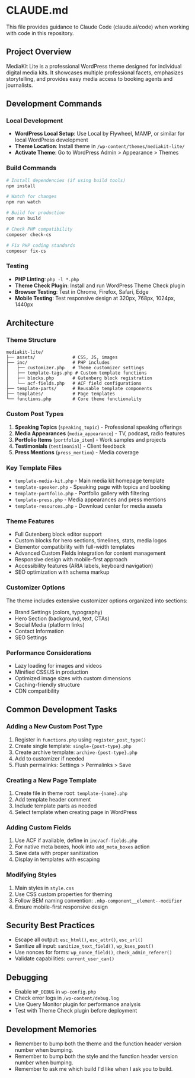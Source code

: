 # CLAUDE.md

This file provides guidance to Claude Code (claude.ai/code) when working with code in this repository.

## Project Overview

MediaKit Lite is a professional WordPress theme designed for individual digital media kits. It showcases multiple professional facets, emphasizes storytelling, and provides easy media access to booking agents and journalists.

## Development Commands

### Local Development
- **WordPress Local Setup**: Use Local by Flywheel, MAMP, or similar for local WordPress development
- **Theme Location**: Install theme in `/wp-content/themes/mediakit-lite/`
- **Activate Theme**: Go to WordPress Admin > Appearance > Themes

### Build Commands
```bash
# Install dependencies (if using build tools)
npm install

# Watch for changes
npm run watch

# Build for production
npm run build

# Check PHP compatibility
composer check-cs

# Fix PHP coding standards
composer fix-cs
```

### Testing
- **PHP Linting**: `php -l *.php`
- **Theme Check Plugin**: Install and run WordPress Theme Check plugin
- **Browser Testing**: Test in Chrome, Firefox, Safari, Edge
- **Mobile Testing**: Test responsive design at 320px, 768px, 1024px, 1440px

## Architecture

### Theme Structure
```
mediakit-lite/
├── assets/              # CSS, JS, images
├── inc/                 # PHP includes
│   ├── customizer.php   # Theme customizer settings
│   ├── template-tags.php # Custom template functions
│   ├── blocks.php       # Gutenberg block registration
│   └── acf-fields.php   # ACF field configurations
├── template-parts/      # Reusable template components
├── templates/           # Page templates
└── functions.php        # Core theme functionality
```

### Custom Post Types
1. **Speaking Topics** (`speaking_topic`) - Professional speaking offerings
2. **Media Appearances** (`media_appearance`) - TV, podcast, radio features
3. **Portfolio Items** (`portfolio_item`) - Work samples and projects
4. **Testimonials** (`testimonial`) - Client feedback
5. **Press Mentions** (`press_mention`) - Media coverage

### Key Template Files
- `template-media-kit.php` - Main media kit homepage template
- `template-speaker.php` - Speaking page with topics and booking
- `template-portfolio.php` - Portfolio gallery with filtering
- `template-press.php` - Media appearances and press mentions
- `template-resources.php` - Download center for media assets

### Theme Features
- Full Gutenberg block editor support
- Custom blocks for hero sections, timelines, stats, media logos
- Elementor compatibility with full-width templates
- Advanced Custom Fields integration for content management
- Responsive design with mobile-first approach
- Accessibility features (ARIA labels, keyboard navigation)
- SEO optimization with schema markup

### Customizer Options
The theme includes extensive customizer options organized into sections:
- Brand Settings (colors, typography)
- Hero Section (background, text, CTAs)
- Social Media (platform links)
- Contact Information
- SEO Settings

### Performance Considerations
- Lazy loading for images and videos
- Minified CSS/JS in production
- Optimized image sizes with custom dimensions
- Caching-friendly structure
- CDN compatibility

## Common Development Tasks

### Adding a New Custom Post Type
1. Register in `functions.php` using `register_post_type()`
2. Create single template: `single-{post-type}.php`
3. Create archive template: `archive-{post-type}.php`
4. Add to customizer if needed
5. Flush permalinks: Settings > Permalinks > Save

### Creating a New Page Template
1. Create file in theme root: `template-{name}.php`
2. Add template header comment
3. Include template parts as needed
4. Select template when creating page in WordPress

### Adding Custom Fields
1. Use ACF if available, define in `inc/acf-fields.php`
2. For native meta boxes, hook into `add_meta_boxes` action
3. Save data with proper sanitization
4. Display in templates with escaping

### Modifying Styles
1. Main styles in `style.css`
2. Use CSS custom properties for theming
3. Follow BEM naming convention: `.mkp-component__element--modifier`
4. Ensure mobile-first responsive design

## Security Best Practices
- Escape all output: `esc_html()`, `esc_attr()`, `esc_url()`
- Sanitize all input: `sanitize_text_field()`, `wp_kses_post()`
- Use nonces for forms: `wp_nonce_field()`, `check_admin_referer()`
- Validate capabilities: `current_user_can()`

## Debugging
- Enable `WP_DEBUG` in `wp-config.php`
- Check error logs in `/wp-content/debug.log`
- Use Query Monitor plugin for performance analysis
- Test with Theme Check plugin before deployment

## Development Memories
- Remember to bump both the theme and the function header version number when bumping.
- Remember to bump both the style and the function header version number when bumping.
- Remember to ask me which build I'd like when I ask you to build.